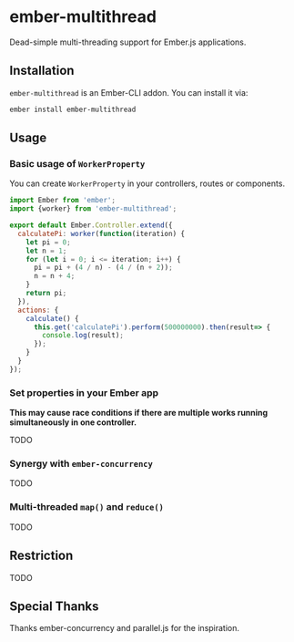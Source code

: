 # ember-multithread

Dead-simple multi-threading support for Ember.js applications.

## Installation
`ember-multithread` is an Ember-CLI addon. You can install it via:

```bash
ember install ember-multithread
```

## Usage
### Basic usage of `WorkerProperty`
You can create `WorkerProperty` in your controllers, routes or components.

```js
import Ember from 'ember';
import {worker} from 'ember-multithread';

export default Ember.Controller.extend({
  calculatePi: worker(function(iteration) {
    let pi = 0;
    let n = 1;
    for (let i = 0; i <= iteration; i++) {
      pi = pi + (4 / n) - (4 / (n + 2));
      n = n + 4;
    }
    return pi;
  }),
  actions: {
    calculate() {
      this.get('calculatePi').perform(500000000).then(result=> {
        console.log(result);
      });
    }
  }
});
```
### Set properties in your Ember app
**This may cause race conditions if there are multiple works running simultaneously in one controller.**

TODO

### Synergy with `ember-concurrency`
TODO

### Multi-threaded `map()` and `reduce()`
TODO

## Restriction
TODO

## Special Thanks
Thanks ember-concurrency and parallel.js for the inspiration.
